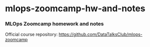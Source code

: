 # mlops-zoomcamp-hw-and-notes

### MLOps Zoomcamp homework and notes

Official course repository: https://github.com/DataTalksClub/mlops-zoomcamp
